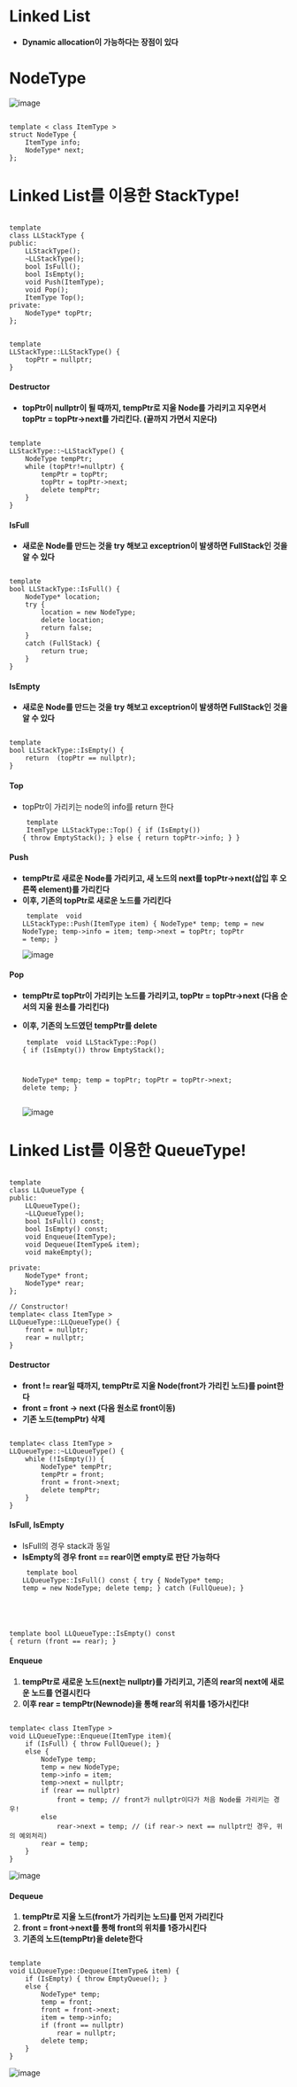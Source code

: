 Linked List
==============
- **Dynamic allocation이 가능하다는 장점이 있다**

# NodeType
![image](https://user-images.githubusercontent.com/50229148/113687876-bb6b4e80-9703-11eb-9461-6acef5f0d368.png)

<pre><code>
template < class ItemType > 
struct NodeType {
	ItemType info;
	NodeType* next;
};
</code></pre>

# Linked List를 이용한 StackType!

<pre><code>
template <class ItemType>
class LLStackType {
public:
	LLStackType();
	~LLStackType();
	bool IsFull();
	bool IsEmpty();
	void Push(ItemType);
	void Pop();
	ItemType Top();
private:
	NodeType<ItemType>* topPtr;
};


template <class ItemType>
LLStackType<ItemType>::LLStackType() {
	topPtr = nullptr;
}
</code></pre>
#### Destructor
- **topPtr이 nullptr이 될 때까지, tempPtr로 지울 Node를 가리키고 지우면서 topPtr = topPtr->next를 가리킨다. (끝까지 가면서 지운다)** 
<pre><code>	
template <class ItemType>
LLStackType<ItemType>::~LLStackType() {
	NodeType<ItemType> tempPtr;
	while (topPtr!=nullptr) {
		tempPtr = topPtr;
		topPtr = topPtr->next;
		delete tempPtr;
	}
}</code></pre>
#### IsFull
- **새로운 Node를 만드는 것을 try 해보고 exceptrion이 발생하면 FullStack인 것을 알 수 있다**
<pre><code>
template <class ItemType>
bool LLStackType<ItemType>::IsFull() {
	NodeType<ItemType>* location;
	try {
		location = new NodeType<ItemType>;
		delete location;
		return false;
	}
	catch (FullStack) {
		return true;
	}
}</code></pre>
#### IsEmpty
- **새로운 Node를 만드는 것을 try 해보고 exceptrion이 발생하면 FullStack인 것을 알 수 있다**
<pre><code>
template <class ItemType>
bool LLStackType<ItemType>::IsEmpty() {
	return	(topPtr == nullptr);
}</code></pre>
#### Top
- topPtr이 가리키는 node의 info를 return 한다
<code><pre>
template <class ItemType>
ItemType LLStackType<ItemType>::Top() {
	if (IsEmpty()) {
		throw EmptyStack();
	}
	else {
		return topPtr->info;
	}
}
</pre></code>
#### Push
- **tempPtr로 새로운 Node를 가리키고, 새 노드의 next를 topPtr->next(삽입 후 오른쪽 element)를 가리킨다**
- **이후, 기존의 topPtr로 새로운 노드를 가리킨다**
<code><pre>
template <class ItemType>
void LLStackType<ItemType>::Push(ItemType item) {
	NodeType* temp;
	temp = new NodeType<ItemType>;
	temp->info = item;
	temp->next = topPtr;
	topPtr = temp;
}</pre></code>
![image](https://user-images.githubusercontent.com/50229148/113688105-f4a3be80-9703-11eb-8833-197d99fd3def.png)
#### Pop
- **tempPtr로 topPtr이 가리키는 노드를 가리키고, topPtr = topPtr->next (다음 순서의 지울 원소를 가리킨다)**
- **이후, 기존의 노드였던 tempPtr를 delete**
<code><pre>
template <class ItemType>
void LLStackType<ItemType>::Pop() {
	if (IsEmpty())
		throw EmptyStack();

	NodeType<ItemType>* temp;
	temp = topPtr;
	topPtr = topPtr->next;
	delete temp;
}
 </code></pre>
 ![image](https://user-images.githubusercontent.com/50229148/113688539-5a904600-9704-11eb-8836-19decc31e93e.png)


# Linked List를 이용한 QueueType!
<pre><code>
template <class ItemType>
class LLQueueType {
public:
	LLQueueType();
	~LLQueueType();
	bool IsFull() const;
	bool IsEmpty() const;
	void Enqueue(ItemType);
	void Dequeue(ItemType& item);
	void makeEmpty();

private:
	NodeType<ItemType>* front;
	NodeType<ItemType>* rear;
};

// Constructor!
template< class ItemType >
LLQueueType<ItemType>::LLQueueType() {
	front = nullptr;
	rear = nullptr;
}</code></pre>

#### Destructor
- **front != rear일 때까지, tempPtr로 지울 Node(front가 가리킨 노드)를 point한다**
- **front = front -> next (다음 원소로 front이동)**
- **기존 노드(tempPtr) 삭제**
<pre><code>
template< class ItemType >
LLQueueType<ItemType>::~LLQueueType() {
	while (!IsEmpty()) {
		NodeType<ItemType>* tempPtr;
		tempPtr = front;
		front = front->next;
		delete tempPtr;
	}
}</code></pre>
#### IsFull, IsEmpty
- IsFull의 경우 stack과 동일
- **IsEmpty의 경우 front == rear이면 empty로 판단 가능하다**
<code><pre>
template<class ItemType>
bool LLQueueType<ItemType>::IsFull() const {
	try {
		NodeType<ItemType>* temp;
		temp = new NodeType<ItemType>;
		delete temp;
	}
	catch (FullQueue);
}

template<class ItemType>
bool LLQueueType<ItemType>::IsEmpty() const {
	return (front == rear);
	}</code></pre>

#### Enqueue
1) **tempPtr로 새로운 노드(next는 nullptr)를 가리키고, 기존의 rear의 next에 새로운 노드를 연결시킨다**
2) **이후 rear = tempPtr(Newnode)을 통해 rear의 위치를 1증가시킨다!**
<pre><code>
template< class ItemType >
void LLQueueType<ItemType>::Enqueue(ItemType item){
	if (IsFull) { throw FullQueue(); }
	else {
		NodeType<ItemType> temp;
		temp = new NodeType<ItemType>;
		temp->info = item;
		temp->next = nullptr;
		if (rear == nullptr)
			front = temp; // front가 nullptr이다가 처음 Node를 가리키는 경우!
		else
			rear->next = temp; // (if rear-> next == nullptr인 경우, 위의 예외처리)
		rear = temp;
	}
}</code></pre>
![image](https://user-images.githubusercontent.com/50229148/113691803-d0e27780-9707-11eb-972c-c57e975b65a3.png)

#### Dequeue
1) **tempPtr로 지울 노드(front가 가리키는 노드)를 먼저 가리킨다**
2) **front = front->next를 통해 front의 위치를 1증가시킨다**
3) **기존의 노드(tempPtr)을 delete한다**
<pre><code>
template<class ItemType>
void LLQueueType<ItemType>::Dequeue(ItemType& item) {
	if (IsEmpty) { throw EmptyQueue(); }
	else {
		NodeType<ItemType>* temp;
		temp = front;
		front = front->next;
		item = temp->info;
		if (front == nullptr)
			rear = nullptr;
		delete temp;
	}
}</code></pre>
![image](https://user-images.githubusercontent.com/50229148/113691795-cf18b400-9707-11eb-9039-7a941890d260.png)
